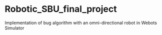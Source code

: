# Robotic_SBU_final_project
 Implementation of bug algorithm with an omni-directional robot in Webots Simulator 
